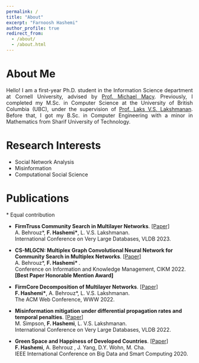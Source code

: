 ```yaml
---
permalink: /
title: "About"
excerpt: "Farnoosh Hashemi"
author_profile: true
redirect_from: 
  - /about/
  - /about.html
---
```


# About Me
<p align="justify">
Hello! I am a first-year Ph.D. student in the Information Science department at Cornell University, advised by <a href="https://sites.google.com/site/michaelmacy14/welcome-to-michael-macys-website">Prof. Michael Macy</a>. Previously, I completed my M.Sc. in Computer Science at the University of British Columbia (UBC), under the supervision of <a href="https://www.cs.ubc.ca/~laks/">Prof. Laks V.S. Lakshmanan</a>. Before that, I got my B.Sc. in Computer Engineering with a minor in Mathematics from Sharif University of Technology. 
</p>
  
# Research Interests
* Social Network Analysis
* Misinformation
* Computational Social Science

# Publications

\* Equal contribution

* **FirmTruss Community Search in Multilayer Networks**. [[Paper]](https://arxiv.org/pdf/2205.00742.pdf) <br /> 
A. Behrouz\*, **<span style>F. Hashemi\*</span>**, L. V.S. Lakshmanan.  
International Conference on Very Large Databases, VLDB 2023.  


* **CS-MLGCN: Multiplex Graph Convolutional Neural Network for Community Search in Multiplex Networks**. [[Paper]](https://arxiv.org/pdf/2210.08811.pdf)  
A. Behrouz\*, **<span style>F. Hashemi\* </span>**.  
Conference on Information and Knowledge Management, CIKM 2022. **<span style> \[Best Paper Honorable Mention Award\]  </span>**

* **FirmCore Decomposition of Multilayer Networks**. [[Paper]](https://arxiv.org/pdf/2208.11200.pdf)  <br /> 
**<span style>F. Hashemi\*</span>**, A. Behrouz\*, L. V.S. Lakshmanan.  
The ACM Web Conference, WWW 2022.    
  
* **Misinformation mitigation under differential propagation rates and temporal penalties**. [[Paper]](https://www.vldb.org/pvldb/vol15/p2216-simpson.pdf) <br /> 
M. Simpson, **<span style>F. Hashemi</span>**, L. V.S. Lakshmanan.  
International Conference on Very Large Databases, VLDB 2022.


* **Green Space and Happiness of Developed Countries**. [[Paper]](https://www.researchgate.net/profile/Donghee-Wohn/publication/340812176_Green_Space_and_Happiness_of_Developed_Countries/links/5ef9754945851550507b0766/Green-Space-and-Happiness-of-Developed-Countries.pdf)  
**<span style>F. Hashemi</span>**, A. Behrouz , J. Yang, D.Y. Wohn, M. Cha.  
IEEE International Conference on Big Data and Smart Computing 2020. 
